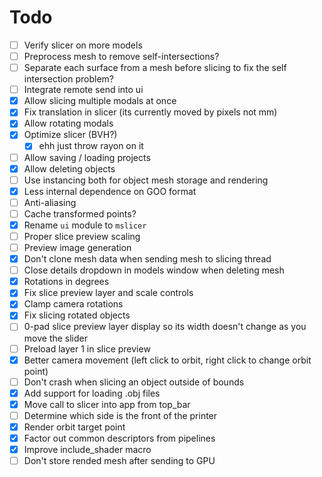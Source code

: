 # Todo

- [ ] Verify slicer on more models
- [ ] Preprocess mesh to remove self-intersections?
- [ ] Separate each surface from a mesh before slicing to fix the self intersection problem?
- [ ] Integrate remote send into ui
- [x] Allow slicing multiple modals at once
- [x] Fix translation in slicer (its currently moved by pixels not mm)
- [x] Allow rotating modals
- [x] Optimize slicer (BVH?)
  - [x] ehh just throw rayon on it
- [ ] Allow saving / loading projects
- [x] Allow deleting objects
- [ ] Use instancing both for object mesh storage and rendering
- [x] Less internal dependence on GOO format
- [ ] Anti-aliasing
- [ ] Cache transformed points?
- [x] Rename `ui` module to `mslicer`
- [ ] Proper slice preview scaling
- [ ] Preview image generation
- [x] Don't clone mesh data when sending mesh to slicing thread
- [ ] Close details dropdown in models window when deleting mesh
- [x] Rotations in degrees
- [x] Fix slice preview layer and scale controls
- [x] Clamp camera rotations
- [x] Fix slicing rotated objects
- [ ] 0-pad slice preview layer display so its width doesn't change as you move the slider
- [ ] Preload layer 1 in slice preview
- [x] Better camera movement (left click to orbit, right click to change orbit point)
- [ ] Don't crash when slicing an object outside of bounds
- [x] Add support for loading .obj files
- [x] Move call to slicer into app from top_bar
- [ ] Determine which side is the front of the printer
- [x] Render orbit target point
- [x] Factor out common descriptors from pipelines
- [x] Improve include_shader macro
- [ ] Don't store rended mesh after sending to GPU
